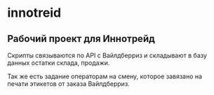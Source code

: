 # innotreid

## Рабочий проект для Иннотрейд

Скрипты связываются по API с Вайлдберриз и складывают в базу  
данных остатки склада, продажи.  

Так же есть задание операторам на смену, которое завязано на  
печати этикетов от заказа Вайлдберриз.
